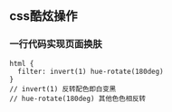 ## css酷炫操作
### 一行代码实现页面换肤
```
html {
  filter: invert(1) hue-rotate(180deg)
}
// invert(1) 反转配色即白变黑
// hue-rotate(180deg) 其他色色相反转
```